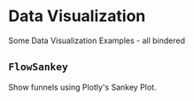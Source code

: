 # Data Visualization

Some Data Visualization Examples - all bindered

## `FlowSankey` 

Show funnels using Plotly's Sankey Plot.
